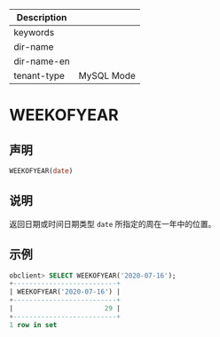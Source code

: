 | Description   |                 |
|---------------|-----------------|
| keywords      |                 |
| dir-name      |                 |
| dir-name-en   |                 |
| tenant-type   | MySQL Mode      |

# WEEKOFYEAR

## 声明

```sql
WEEKOFYEAR(date)
```

## 说明

返回日期或时间日期类型 `date` 所指定的周在一年中的位置。

## 示例

```sql
obclient> SELECT WEEKOFYEAR('2020-07-16');
+--------------------------+
| WEEKOFYEAR('2020-07-16') |
+--------------------------+
|                       29 |
+--------------------------+
1 row in set
```
